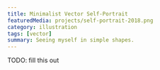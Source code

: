 ```yaml
---
title: Minimalist Vector Self-Portrait
featuredMedia: projects/self-portrait-2018.png
category: illustration
tags: [vector]
summary: Seeing myself in simple shapes.
---
```


TODO: fill this out
